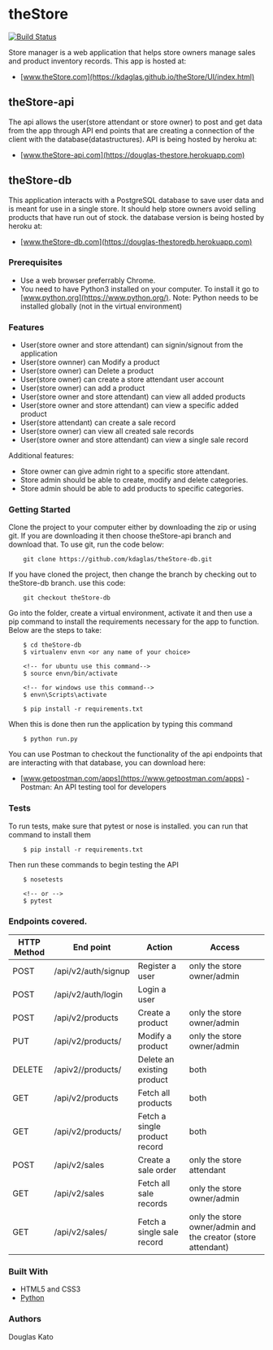 # theStore

[![Build Status](https://travis-ci.org/kdaglas/theStore-db.svg?branch=master)](https://travis-ci.org/kdaglas/theStore-db)

Store manager is a web application that helps store owners manage sales and product inventory records. This app is hosted at:
- [www.theStore.com](https://kdaglas.github.io/theStore/UI/index.html)

## theStore-api

The api allows the user(store attendant or store owner) to post and get data from the app through API end points that are creating a connection of the client with the database(datastructures). API is being hosted by heroku at: 
- [www.theStore-api.com](https://douglas-thestore.herokuapp.com)

## theStore-db

This application interacts with a PostgreSQL database to save user data and is meant for use in a single store. It should help store owners avoid selling products that have run out of stock. the database version is being hosted by heroku at: 
- [www.theStore-db.com](https://douglas-thestoredb.herokuapp.com)

### Prerequisites

- Use a web browser preferrably Chrome.
- You need to have Python3 installed on your computer. To install it go to [www.python.org](https://www.python.org/). Note: Python needs to be installed globally (not in the virtual environment)

### Features

- User(store owner and store attendant) can signin/signout from the application
- User(store ownner) can Modify a product
- User(store owner) can Delete a product
- User(store owner) can create a store attendant user account
- User(store owner) can add a product
- User(store owner and store attendant) can view all added products
- User(store owner and store attendant) can view a specific added product
- User(store attendant) can create a sale record
- User(store owner) can view all created sale records
- User(store owner and store attendant) can view a single sale record

Additional features:

- Store owner can give admin right to a specific store attendant.
- Store admin should be able to create, modify and delete categories.
- Store admin should be able to add products to specific categories.

### Getting Started

Clone the project to your computer either by downloading the zip or using git. If you are downloading it then choose theStore-api branch and download that. To use git, run the code below:
```
    git clone https://github.com/kdaglas/theStore-db.git
```
If you have cloned the project, then change the branch by checking out to theStore-db branch. use this code:
```
    git checkout theStore-db
```
Go into the folder, create a virtual environment, activate it and then use a pip command to install the requirements necessary for the app to function. Below are the steps to take:
```
    $ cd theStore-db
    $ virtualenv envn <or any name of your choice>

    <!-- for ubuntu use this command-->
    $ source envn/bin/activate

    <!-- for windows use this command-->
    $ envn\Scripts\activate

    $ pip install -r requirements.txt
```
When this is done then run the application by typing this command
```
    $ python run.py
```
You can use Postman to checkout the functionality of the api endpoints that are interacting with that database, you can download here:
- [www.getpostman.com/apps](https://www.getpostman.com/apps) - Postman: An API testing tool for developers


### Tests

To run tests, make sure that pytest or nose is installed. you can run that command to install them
```
    $ pip install -r requirements.txt
```
Then run these commands to begin testing the API
```
    $ nosetests

    <!-- or -->
    $ pytest
```

### Endpoints covered.

 HTTP Method | End point | Action | Access
-------|-------|-------|-------
 POST | /api/v2/auth/signup | Register a user | only the store owner/admin 
 POST | /api/v2/auth/login | Login a user | 
 POST | /api/v2/products | Create a product | only the store owner/admin 
 PUT | /api/v2/products/<productId> | Modify a product | only the store owner/admin 
 DELETE | /apiv2//products/<productId> | Delete an existing product | both 
 GET | /api/v2/products | Fetch all products | both 
 GET | /api/v2/products/<productId> | Fetch a single product record | both 
 POST | /api/v2/sales | Create a sale order | only the store attendant 
 GET | /api/v2/sales | Fetch all sale records | only the store owner/admin 
 GET | /api/v2/sales/<saleId> | Fetch a single sale record | only the store owner/admin and the creator (store attendant) 

### Built With

- HTML5 and CSS3
- [Python](https://www.python.org/)

### Authors

Douglas Kato
